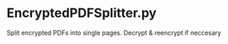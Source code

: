 # EncryptedPDFSplitter.py
Split encrypted PDFs into single pages. Decrypt &amp; reencrypt if neccesary
